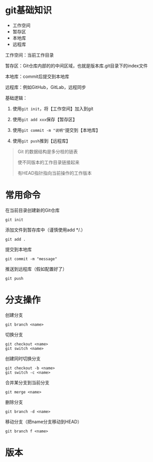 # git基础知识

* 工作空间
* 暂存区
* 本地库
* 远程库

工作空间：当前工作目录

暂存区：Git仓库内部的的中间区域，也就是版本库.git目录下的index文件

本地库：commit后提交到本地库

远程库：例如GitHub，GitLab，远程同步

基础逻辑：

1. 使用`git init`，将【工作空间】加入到git

2. 使用`git add xxx`保存【暂存区】

3. 使用`git commit -m "说明"`提交到【本地库】

4. 使用`git push`推到【远程库】

> Git 的数据结构是多分枝的链表
>
> 使不同版本的工作目录链接起来
> 
> 有HEAD指针指向当前操作的工作版本


# 常用命令

在当前目录创建新的Git仓库
```
git init
```

添加文件到暂存库中（谨慎使用add */.）
```shell
git add .
```

提交到本地库
```shell
git commit -m "message"
```

推送到远程库（假如配置好了）
```shell
git push
```

# 分支操作
创建分支
```shell
git branch <name>
```

切换分支
```shell
git checkout <name> 
git switch <name>
```

创建同时切换分支
```shell
git checkout -b <name>
git switch -c <name>
```

合并某分支到当前分支
```shell
git merge <name>
```

删除分支
```shell
git branch -d <name>
```

移动分支（把name分支移动到HEAD）
```shell
git branch f <name>
```

# 版本
